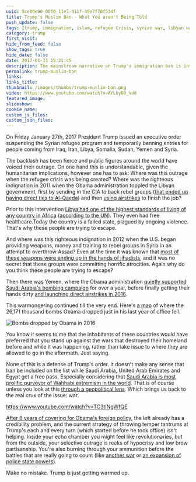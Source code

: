 ```yaml
---
uuid: 9ce00e90-00f0-11e7-911f-49e7f78f534f
title: Trump's Muslim Ban - What You aren't Being Told
push_update: false
tags: [trump, immigration, islam, refugee Crisis, syrian war, libyan war]
category: trump
first_visit:
hide_from_feed: false
show_tags: true
hide_date: false
date: 2017-01-31 15:21:45
description: The mainstream narrative on Trump's immigration ban is intentionally avoiding the core issue.
permalink: trump-muslim-ban
links:
links_title:
thumbnail: /images/thumbs/trump-muslim-ban.png
video: https://www.youtube.com/watch?v=AYLkyDO_Vo8
featured_image: 
slideshow:
cookie_name:
custom_js_files:
custom_json_files:
---
```

On Friday January 27th, 2017 President Trump issued an executive order suspending the Syrian refugee program and temporarily banning entries for people coming from Iraq, Iran, Libya, Somalia, Sudan, Yemen and Syria. 

The backlash has been fierce and public figures around the world have voiced their outrage. On one hand this is understandable, given the humanitarian implications, however one has to ask: Where was this outrage when the refugee crisis was being created? Where was the righteous indignation in 2011 when the Obama administration toppled the Libyan government, first by sending in the CIA to back rebel groups (<a href="http://www.telegraph.co.uk/news/worldnews/africaandindianocean/libya/8407047/Libyan-rebel-commander-admits-his-fighters-have-al-Qaeda-links.html">that ended up having direct ties to Al-Qaeda</a>) and then <a href="http://www.nytimes.com/2011/03/20/world/africa/20libya.html?pagewanted=all">using airstrikes</a> to finish the job?

Prior to this intervention <a href="http://www.bbc.com/news/world-africa-24472322#page">Libya had one of the highest standards of living of any country in Africa</a> (<a href="http://hdr.undp.org/en/data">according to the UN</a>). They even had free healthcare.Today the country is a failed state, plagued by ongoing violence. That's why these people are trying to escape.

And where was this righteous indignation in 2012 when the U.S. began providing weapons, money and training to rebel groups in Syria in an attempt to overthrow Assad? Even at the time it was known that <a href="http://www.nytimes.com/2012/10/15/world/middleeast/jihadists-receiving-most-arms-sent-to-syrian-rebels.html?pagewanted=all&amp;_r=0&amp;mtrref=undefined&amp;gwh=5A74ACBF48C1F2E00556C3405522D358&amp;gwt=pay">most of these weapons were ending up in the hands of jihadists</a>, and it was no secret that these groups were committing horrific atrocities. Again why do you think these people are trying to escape?

Then there was Yemen, where the Obama administration <a href="http://time.com/4531649/yemen-conflict/">quietly supported Saudi Arabia's bombing campaign</a> for over a year, before finally getting their hands dirty <a href="https://www.theguardian.com/commentisfree/2016/oct/15/us-bombed-yemen-middle-east-conflict">and launching direct airstrikes in 2016</a>. 

This warmongering continued till the very end. Here's <a href="http://www.independent.co.uk/news/world/americas/us-president-barack-obama-bomb-map-drone-wars-strikes-20000-pakistan-middle-east-afghanistan-a7534851.html">a map</a> of where the 26,171 thousand bombs Obama dropped just in his last year of office fell.

![Bombs dropped by Obama in 2016](/images/geopolitics/war/maps_and_charts/bombs-obama.png)

You know it seems to me that the inhabitants of these countries would have preferred that you stand up against the wars that destroyed their homeland before and while it was happening, rather than take issue to where they are allowed to go in the aftermath. Just saying.

None of this is a defense of Trump's order. It doesn't make any sense that Iran be included on the list while Saudi Arabia, United Arab Emirates and Egypt get a free pass. Especially considering that <a href="http://theweek.com/articles/570297/how-saudi-arabia-exports-radical-islam">Saudi Arabia is most prolific purveyor of Wahhabi extremism in the world</a>. That is of course unless you look at this <a href="https://www.foreignaffairs.com/articles/middle-east/2012-01-01/time-attack-iran">through a geopolitical lens</a>. Which brings us back to the real crux of the issue: war.

https://www.youtube.com/watch?v=TC3tINgWfQE

<a href="https://www.washingtonpost.com/news/wonk/wp/2013/08/29/where-did-the-antiwar-movement-go/?utm_term=.62c76bbf839f">After 8 years of covering for Obama's foreign policy</a>, the left already has a credibility problem, and the current strategy of throwing temper tantrums at Trump's each and every turn (which started before he took office) isn't helping. Inside your echo chamber you might feel like revolutionaries, but from the outside, your selective outrage is reeks of hypocrisy and low brow partisanship. You're also burning through your ammunition before the battles that are really going to count (like <a href="http://www.businessinsider.com/chinese-military-official-war-2017-1">another war</a> or <a href="https://theintercept.com/2017/01/19/trump-dhs-surveillance/">an expansion of police state powers</a>). 

Make no mistake. Trump is just getting warmed up.